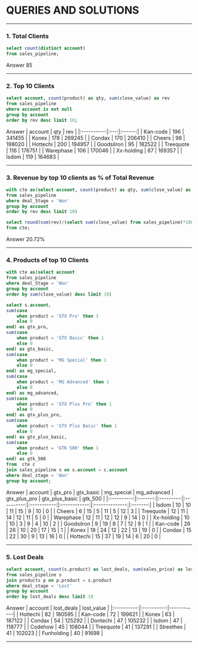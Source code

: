 # QUERIES AND SOLUTIONS

---

### 1. Total Clients
~~~~sql
select count(distinct account)
from sales_pipeline;
~~~~

Answer
85

---

### 2. Top 10 Clients
~~~~sql
select account, count(product) as qty, sum(close_value) as rev
from sales_pipeline
where account is not null
group by account
order by rev desc limit 10;
~~~~

Answer
|   account  | qty |   rev  |
|:----------:|:---:|:------:|
| Kan-code   | 196 | 341455 |
| Konex      | 178 | 269245 |
| Condax     | 170 | 206410 |
| Cheers     | 98  | 198020 |
| Hottechi   | 200 | 194957 |
| Goodsilron | 95  | 182522 |
| Treequote  | 116 | 176751 |
| Warephase  | 106 | 170046 |
| Xx-holding | 87  | 169357 |
| Isdom      | 119 | 164683 |

---

### 3. Revenue by top 10 clients as % of Total Revenue
~~~~sql
with cte as(select account, count(product) as qty, sum(close_value) as rev
from sales_pipeline
where deal_Stage = 'Won'
group by account
order by rev desc limit 10)

select round(sum(rev)/(select sum(close_value) from sales_pipeline)*100, 2) as perc
from cte;
~~~~

Answer
20.72%

---

### 4. Products of top 10 Clients
~~~~sql
with cte as(select account
from sales_pipeline
where deal_Stage = 'Won'
group by account
order by sum(close_value) desc limit 10)

select s.account,
sum(case
	when product = 'GTX Pro' then 1
    else 0
end) as gtx_pro,
sum(case
	when product = 'GTX Basic' then 1
    else 0
end) as gtx_basic,
sum(case
	when product = 'MG Special' then 1
    else 0
end) as mg_special,
sum(case
	when product = 'MG Advanced' then 1
    else 0
end) as mg_advanced,
sum(case
	when product = 'GTX Plus Pro' then 1
    else 0
end) as gtx_plus_pro,
sum(case
	when product = 'GTX Plus Basic' then 1
    else 0
end) as gtx_plus_basic,
sum(case
	when product = 'GTK 500' then 1
    else 0
end) as gtk_500
from  cte c
join sales_pipeline s on s.account = c.account
where deal_stage = 'Won'
group by account;
~~~~

Answer
|   account  | gtx_pro | gtx_basic | mg_special | mg_advanced | gtx_plus_pro | gtx_plus_basic | gtk_500 |
|:----------:|:-------:|:---------:|:----------:|:-----------:|:------------:|:--------------:|:-------:|
| Isdom      | 10      | 10        | 11         | 15          | 9            | 10             | 0       |
| Cheers     | 6       | 15        | 5          | 11          | 5            | 12             | 3       |
| Treequote  | 12      | 11        | 14         | 12          | 11           | 5              | 0       |
| Warephase  | 12      | 11        | 12         | 12          | 9            | 14             | 0       |
| Xx-holding | 10      | 10        | 3          | 9           | 4            | 10             | 2       |
| Goodsilron | 9       | 19        | 8          | 7           | 12           | 9              | 1       |
| Kan-code   | 26      | 26        | 10         | 20          | 17           | 15             | 1       |
| Konex      | 18      | 24        | 12         | 22          | 13           | 19             | 0       |
| Condax     | 15      | 22        | 30         | 9           | 13           | 16             | 0       |
| Hottechi   | 15      | 37        | 19         | 14          | 6            | 20             | 0       |

---

### 5. Lost Deals
~~~~sql
select account, count(s.product) as lost_deals, sum(sales_price) as lost_value
from sales_pipeline s
join products p on p.product = s.product
where deal_stage = 'Lost'
group by account
order by lost_deals desc limit 10
~~~~

Answer
|   account  | lost_deals | lost_value |
|:----------:|:----------:|------------|
| Hottechi   | 82         | 180595     |
| Kan-code   | 72         | 199621     |
| Konex      | 63         | 187122     |
| Condax     | 54         | 125292     |
| Dontechi   | 47         | 105232     |
| Isdom      | 47         | 118777     |
| Codehow    | 45         | 108044     |
| Treequote  | 41         | 137291     |
| Streethex  | 41         | 102023     |
| Funholding | 40         | 91698      |

---

